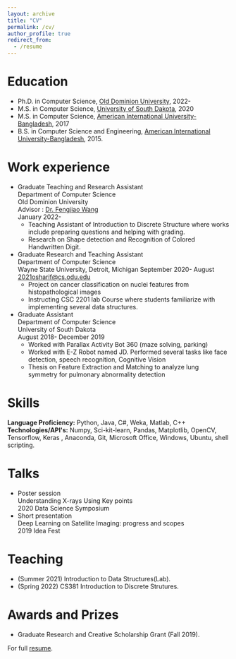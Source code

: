 ```yaml
---
layout: archive
title: "CV"
permalink: /cv/
author_profile: true
redirect_from:
  - /resume
---
```



Education
======
  * Ph.D. in Computer Science, [Old Dominion University](https://www.odu.edu/), 2022-  
  * M.S. in Computer Science, [University of South Dakota](https://usd.edu), 2020
  * M.S. in Computer Science, [American International University-Bangladesh](https://www.aiub.edu), 2017
  * B.S. in Computer Science and Engineering, [American International University-Bangladesh](https://www.aiub.edu), 2015.  

Work experience
======
* Graduate Teaching and Research Assistant  
Department of Computer Science  
Old Dominion University  
Advisor : [Dr. Fengjiao Wang](https://fengjiaowang7.github.io/)  
January 2022-
  * Teaching Assistant of Introduction to Discrete Structure where works include preparing questions and helping with grading.
  * Research on Shape detection and Recognition of Colored Handwritten Digit.
* Graduate Research and Teaching Assistant  
Department of Computer Science  
Wayne State University, Detroit, Michigan September 2020- August 2021osharif@cs.odu.edu
  * Project on cancer classification on nuclei features from histopathological images
  * Instructing CSC 2201 lab Course where students familiarize with implementing several data structures.  
* Graduate Assistant  
Department of Computer Science  
University of South Dakota  
August 2018- December 2019
  * Worked with Parallax Activity Bot 360 (maze solving, parking)
  * Worked with E-Z Robot named JD. Performed several tasks like face detection, speech recognition, Cognitive Vision
  * Thesis on Feature Extraction and Matching to analyze lung symmetry for pulmonary abnormality detection

Skills
======
**Language Proficiency:** Python, Java, C#, Weka, Matlab, C++  
**Technologies/API's:** Numpy, Sci-kit-learn, Pandas, Matplotlib, OpenCV, Tensorflow, Keras , Anaconda, Git, Microsoft Office, Windows, Ubuntu, shell scripting. 


Talks
======
* Poster session  
Understanding X-rays Using Key points  
2020 Data Science Symposium
* Short presentation  
Deep Learning on Satellite Imaging: progress and scopes  
2019 Idea Fest

Teaching
======
 * (Summer 2021) Introduction to Data Structures(Lab). 
 * (Spring 2022) CS381 Introduction to Discrete Strutures.
  
Awards and Prizes
======
* Graduate Research and Creative Scholarship Grant (Fall 2019).

For full [resume](https://github.com/omarsharif786/omarsharif786.github.io/files/Resume_OmarSharif(New).pdf).



